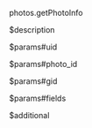 photos.getPhotoInfo

$description


$params#uid


$params#photo_id


$params#gid


$params#fields


$additional
